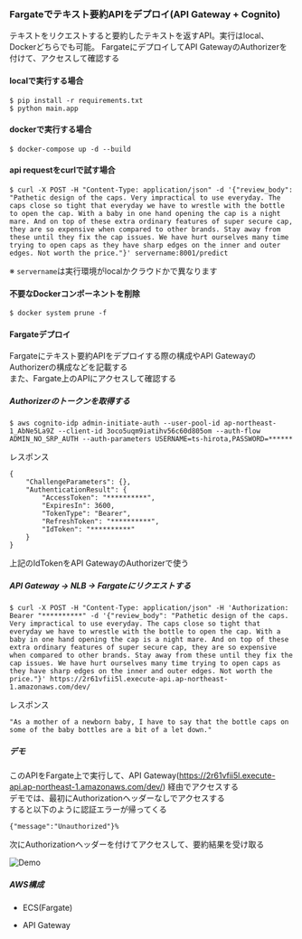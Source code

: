 ### Fargateでテキスト要約APIをデプロイ(API Gateway + Cognito)
テキストをリクエストすると要約したテキストを返すAPI。実行はlocal、Dockerどちらでも可能。
FargateにデプロイしてAPI GatewayのAuthorizerを付けて、アクセスして確認する

#### localで実行する場合
```
$ pip install -r requirements.txt
$ python main.app
```

#### dockerで実行する場合
```
$ docker-compose up -d --build
```

#### api requestをcurlで試す場合
```
$ curl -X POST -H "Content-Type: application/json" -d '{"review_body": "Pathetic design of the caps. Very impractical to use everyday. The caps close so tight that everyday we have to wrestle with the bottle to open the cap. With a baby in one hand opening the cap is a night mare. And on top of these extra ordinary features of super secure cap, they are so expensive when compared to other brands. Stay away from these until they fix the cap issues. We have hurt ourselves many time trying to open caps as they have sharp edges on the inner and outer edges. Not worth the price."}' servername:8001/predict
```
※ `servername`は実行環境がlocalかクラウドかで異なります

#### 不要なDockerコンポーネントを削除
```
$ docker system prune -f
```

#### Fargateデプロイ
Fargateにテキスト要約APIをデプロイする際の構成やAPI GatewayのAuthorizerの構成などを記載する  
また、Fargate上のAPIにアクセスして確認する

##### Authorizerのトークンを取得する
```
$ aws cognito-idp admin-initiate-auth --user-pool-id ap-northeast-1_AbNe5La9Z --client-id 3oco5uqm9iatihv56c60d805om --auth-flow ADMIN_NO_SRP_AUTH --auth-parameters USERNAME=ts-hirota,PASSWORD=******
```
レスポンス
```
{
    "ChallengeParameters": {},
    "AuthenticationResult": {
        "AccessToken": "**********",
        "ExpiresIn": 3600,
        "TokenType": "Bearer",
        "RefreshToken": "**********",
        "IdToken": "**********"
    }
}
```
上記のIdTokenをAPI GatewayのAuthorizerで使う

##### API Gateway -> NLB -> Fargateにリクエストする
```
$ curl -X POST -H "Content-Type: application/json" -H 'Authorization: Bearer "**********" -d '{"review_body": "Pathetic design of the caps. Very impractical to use everyday. The caps close so tight that everyday we have to wrestle with the bottle to open the cap. With a baby in one hand opening the cap is a night mare. And on top of these extra ordinary features of super secure cap, they are so expensive when compared to other brands. Stay away from these until they fix the cap issues. We have hurt ourselves many time trying to open caps as they have sharp edges on the inner and outer edges. Not worth the price."}' https://2r61vfii5l.execute-api.ap-northeast-1.amazonaws.com/dev/
```
レスポンス
```
"As a mother of a newborn baby, I have to say that the bottle caps on some of the baby bottles are a bit of a let down."
```

##### デモ
このAPIをFargate上で実行して、API Gateway(https://2r61vfii5l.execute-api.ap-northeast-1.amazonaws.com/dev/)
経由でアクセスする  
デモでは、最初にAuthorizationヘッダーなしでアクセスする  
すると以下のように認証エラーが帰ってくる
```
{"message":"Unauthorized"}%
```
次にAuthorizationヘッダーを付けてアクセスして、要約結果を受け取る

![Demo](https://github.com/tsubauaaa/AITrialTraining/blob/main/Training6/text_summary_api/demo.gif)

##### AWS構成
* ECS(Fargate)


* API Gateway